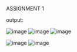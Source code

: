 ASSIGNMENT 1

output:





![image](https://user-images.githubusercontent.com/90429544/191147455-10a0cd44-fa41-40c5-b1ef-126638aef4a0.png)
![image](https://user-images.githubusercontent.com/90429544/191147520-9525ee96-9bc2-460f-8056-2fc8fa3fd184.png)
![image](https://user-images.githubusercontent.com/90429544/191147585-0482d62f-4747-4d83-817c-80accce02c43.png)

![image](https://user-images.githubusercontent.com/90429544/191149491-05a69a8f-1e4d-499b-a84b-b94ccaa57e32.png)
![image](https://user-images.githubusercontent.com/90429544/191150109-aac3a9d3-8423-4522-8f39-c32c486d23d4.png)
